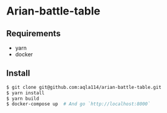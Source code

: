 Arian-battle-table
===

## Requirements

- yarn
- docker

## Install

```bash
$ git clone git@github.com:aqla114/arian-battle-table.git
$ yarn install
$ yarn build
$ docker-compose up  # And go `http://localhost:8000`
```
